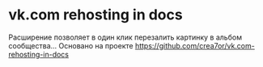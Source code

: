 vk.com rehosting in docs
========================

Расширение позволяет в один клик перезалить картинку в альбом сообщества...
Основано на проекте https://github.com/crea7or/vk.com-rehosting-in-docs
